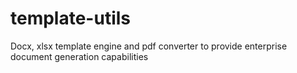 # template-utils
Docx, xlsx template engine and pdf converter to provide enterprise document generation capabilities
